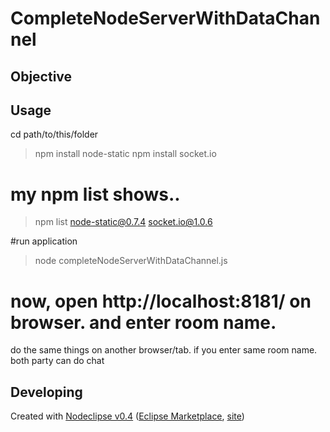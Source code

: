 # CompleteNodeServerWithDataChannel

## Objective



## Usage

cd path/to/this/folder

> npm install node-static
> npm install socket.io

# my  npm list shows..
> npm list
node-static@0.7.4
socket.io@1.0.6

#run application

> node completeNodeServerWithDataChannel.js


# now, open http://localhost:8181/ on browser. and enter room name.
do the same things on another browser/tab. if you enter same room name. both party can do chat




## Developing


Created with [Nodeclipse v0.4](https://github.com/Nodeclipse/nodeclipse-1)
 ([Eclipse Marketplace](http://marketplace.eclipse.org/content/nodeclipse), [site](http://www.nodeclipse.org))   
